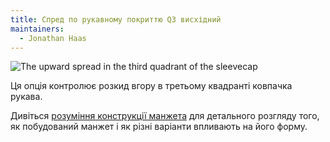 ```yaml
---
title: Спред по рукавному покриттю Q3 висхідний
maintainers:
  - Jonathan Haas
---
```


![The upward spread in the third quadrant of the sleevecap](./sleevecapq3spread1.svg)

Ця опція контролює розкид вгору в третьому квадранті ковпачка рукава.

<Tip>

Дивіться [розуміння конструкції манжета](/docs/designs/brian/options#understanding-the-sleevecap) для детального
розгляду того, як побудований манжет і як різні варіанти впливають на його форму.

</Tip>
